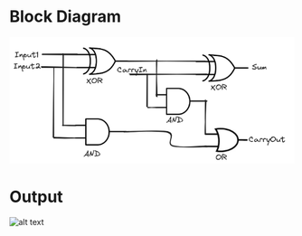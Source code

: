 # Block Diagram
<img src="FA.png" alt="alt text" title="image Title" />

# Output
<img src="full_adder.png" alt="alt text" title="image Title" />
